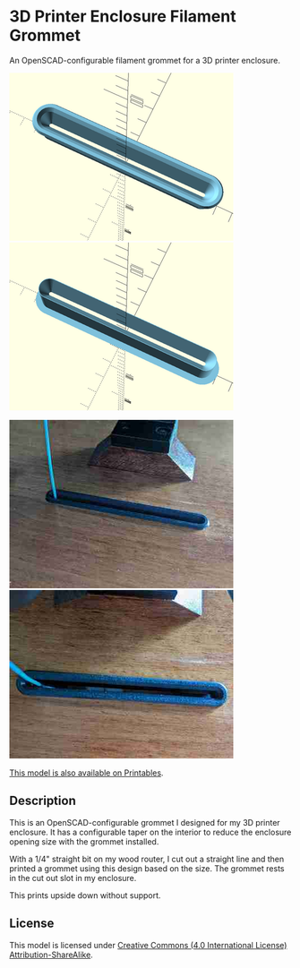 # 3D Printer Enclosure Filament Grommet

An OpenSCAD-configurable filament grommet for a 3D printer enclosure.

![Top render](images/readme/top.png)
![Bottom render](images/readme/bottom.png)

![Photo 1](images/readme/photo1.jpg)
![Photo 2](images/readme/photo2.jpg)

[This model is also available on Printables][printables-model].

## Description

This is an OpenSCAD-configurable grommet I designed for my 3D printer enclosure.
It has a configurable taper on the interior to reduce the enclosure opening size
with the grommet installed.

With a 1/4" straight bit on my wood router, I cut out a straight line and then
printed a grommet using this design based on the size. The grommet rests in the
cut out slot in my enclosure.

This prints upside down without support.

## License

This model is licensed under [Creative Commons (4.0 International License) Attribution-ShareAlike][license].

[printables-model]: https://www.printables.com/model/584616
[license]: http://creativecommons.org/licenses/by-sa/4.0/
